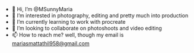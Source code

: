 - 👋 Hi, I’m @MSunnyMaria
- 👀 I’m interested in photography, editing and pretty much into production
- 🌱 I’m currently learning to work with procreate
- 💞️ I’m looking to collaborate on photoshoots and video editing
- 📫 How to reach me? well, though my email is mariasmattathil958@gmail.com
